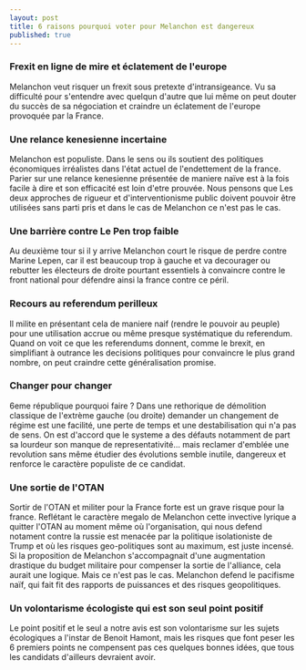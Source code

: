 ```yaml
---
layout: post
title: 6 raisons pourquoi voter pour Melanchon est dangereux
published: true
---
```


### Frexit en ligne de mire et éclatement de l'europe

Melanchon veut risquer un frexit sous pretexte d'intransigeance. Vu sa difficulté pour s'entendre avec quelqun d'autre que lui même on peut douter du succès de sa négociation et craindre un éclatement de l'europe provoquée par la France.


### Une relance kenesienne incertaine  

Melanchon est populiste. Dans le sens ou ils soutient des politiques économiques irréalistes dans l'état actuel de l'endettement de la france. Parier sur une relance kenesienne présentée de maniere naïve est à la fois facile à dire et son efficacité est loin d'etre prouvée. Nous pensons que Les deux approches de rigueur et d'interventionisme public doivent pouvoir être utilisées sans parti pris et dans le cas de Melanchon ce n'est pas le cas.

### Une barrière contre Le Pen trop faible

Au deuxième tour si il y arrive Melanchon court le risque de perdre contre Marine Lepen, car il est beaucoup trop à gauche et va decourager ou rebutter les électeurs de droite pourtant essentiels à convaincre contre le front national pour défendre ainsi la france contre ce péril.

### Recours au referendum perilleux

Il milite en présentant cela de maniere naif (rendre le pouvoir au peuple) pour une utilisation accrue ou même presque systématique du referendum. Quand on voit ce que les referendums donnent, comme le brexit, en simplifiant à outrance les decisions politiques pour convaincre le plus grand nombre, on peut craindre cette généralisation promise.

### Changer pour changer

6eme république pourquoi faire ? Dans une rethorique de démolition classique de l'extrème gauche (ou droite) demander un changement de régime est une facilité, une perte de temps et une destabilisation qui n'a pas de sens. On est d'accord que le systeme a des défauts notamment de part sa lourdeur son manque de representativité... mais reclamer d'emblée une revolution sans même étudier des évolutions semble inutile, dangereux et renforce le caractère populiste de ce candidat.

### Une sortie de l'OTAN

Sortir de l'OTAN et militer pour la France forte est un grave risque pour la france. Reflétant le caractère megalo de Melanchon cette invective lyrique a quitter l'OTAN au moment même où l'organisation, qui nous defend notament contre la russie est menacée par la politique isolationiste de Trump et où les risques geo-politiques sont au maximum, est juste incensé. Si la proposition de Melanchon s'accompagnait d'une augmentation drastique du budget militaire pour compenser la sortie de l'alliance, cela aurait une logique. Mais ce n'est pas le cas. Melanchon defend le pacifisme naïf, qui fait fit des rapports de puissances et des risques geopolitiques.

### Un volontarisme écologiste qui est son seul point positif

Le point positif et le seul a notre avis est son volontarisme sur les sujets écologiques a l'instar de Benoit Hamont, mais les risques que font peser les 6 premiers points ne compensent pas ces quelques bonnes idées, que tous les candidats d'ailleurs devraient avoir.
